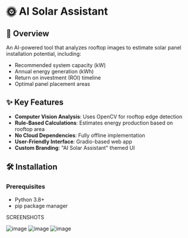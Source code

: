 # 🌞 AI Solar Assistant


## 📌 Overview
An AI-powered tool that analyzes rooftop images to estimate solar panel installation potential, including:
- Recommended system capacity (kW)
- Annual energy generation (kWh)
- Return on investment (ROI) timeline
- Optimal panel placement areas

## ✨ Key Features
- **Computer Vision Analysis**: Uses OpenCV for rooftop edge detection
- **Rule-Based Calculations**: Estimates energy production based on rooftop area
- **No Cloud Dependencies**: Fully offline implementation
- **User-Friendly Interface**: Gradio-based web app
- **Custom Branding**: "AI Solar Assistant" themed UI

## 🛠️ Installation

### Prerequisites
- Python 3.8+
- pip package manager


SCREENSHOTS

![image](https://github.com/user-attachments/assets/75295866-7850-475b-946b-ee54ecee653e)
![image](https://github.com/user-attachments/assets/e43ad62f-1bc8-447f-8ac3-e1c791be0638)
![image](https://github.com/user-attachments/assets/bc4310ad-5a7a-46c0-891a-5a63a717fc2d)


